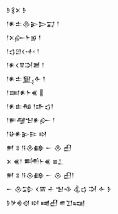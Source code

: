 <div class='block'>
<div class='line'>𒊩𒃽𒉽 𒊩</div>
<div class='line'>𒁹𒀭𒉺𒁲𒉌𒆕𒍑 𒁹</div>
<div class='line'>𒁹𒉽𒅎𒈨𒂊 𒁹</div>
<div class='line'>𒁹𒌓𒇻𒌋𒋾 𒁹</div>
<div class='line'>𒁹𒀭𒌋𒐊𒋫𒋢 𒁹</div>
<div class='line'>𒁹𒀭𒉺𒅅𒅆 𒁹</div>
<div class='line'>𒁹𒌅𒀭𒈨𒌍 </div>
<div class='line'>𒁹𒀭𒉺𒄀 𒁹𒈥𒌓𒁹</div>
<div class='line'>𒁹𒊓𒆷𒈠𒀭𒅎 𒁹</div>
<div class='line'>𒁹𒄩𒀭𒉌𒄿 𒊭</div>
<div class='line'>𒂍 𒐏 𒀀𒊮𒂵 𒀸 𒊮 𒌷</div>
<div class='line'>𒉽 𒌍𒁹 𒌦𒈨𒌍 𒊺𒁇</div>
<div class='line'>𒂍 𒐏 𒀀𒊮𒂵 𒀸 𒊮 𒌷𒁹</div>
<div class='line'>𒀸 𒊮𒁉 𒌋𒐌 𒈦 𒈠𒈾 𒆬𒌓 𒋫 𒅆 𒊩</div>
<div class='line'>𒊩𒃻𒄯𒋼 𒊭 𒉠𒌷 𒌑𒋛𒍢</div>
</div>